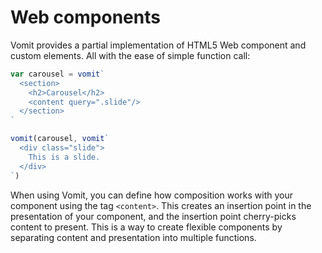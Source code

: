 # Web components

Vomit provides a partial implementation of HTML5 Web component and custom elements. All with the ease of simple function call:

```js
var carousel = vomit`
  <section>
    <h2>Carousel</h2>
    <content query=".slide"/>
  </section>
`

vomit(carousel, vomit`
  <div class="slide">
    This is a slide.
  </div>
`)
```

When using Vomit, you can define how composition works with your component using the tag `<content>`. This creates an insertion point in the presentation of your component, and the insertion point cherry-picks content to present. This is a way to create flexible components by separating content and presentation into multiple functions.
